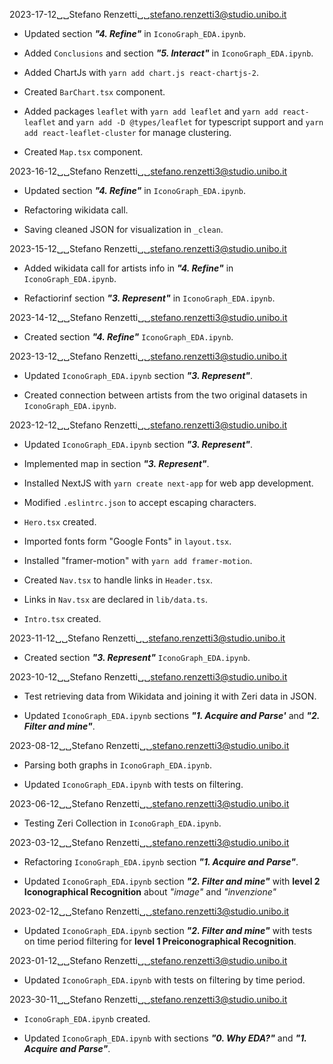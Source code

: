 2023-17-12␣␣Stefano Renzetti␣␣<stefano.renzetti3@studio.unibo.it>

* Updated section ***"4. Refine"*** in `IconoGraph_EDA.ipynb`.

* Added `Conclusions` and section ***"5. Interact"*** in `IconoGraph_EDA.ipynb`.

* Added ChartJs with `yarn add chart.js react-chartjs-2`.

* Created `BarChart.tsx` component.

* Added packages `leaflet` with `yarn add leaflet` and `yarn add react-leaflet`
    and `yarn add -D @types/leaflet` for typescript support and
    `yarn add react-leaflet-cluster` for manage clustering.

* Created `Map.tsx` component.

2023-16-12␣␣Stefano Renzetti␣␣<stefano.renzetti3@studio.unibo.it>

* Updated section ***"4. Refine"*** in `IconoGraph_EDA.ipynb`.

* Refactoring wikidata call.

* Saving cleaned JSON for visualization in `_clean`.

2023-15-12␣␣Stefano Renzetti␣␣<stefano.renzetti3@studio.unibo.it>

* Added wikidata call for artists info in ***"4. Refine"*** in
    `IconoGraph_EDA.ipynb`.

* Refactiorinf section ***"3. Represent"*** in `IconoGraph_EDA.ipynb`.

2023-14-12␣␣Stefano Renzetti␣␣<stefano.renzetti3@studio.unibo.it>

* Created section ***"4. Refine"*** `IconoGraph_EDA.ipynb`.

2023-13-12␣␣Stefano Renzetti␣␣<stefano.renzetti3@studio.unibo.it>

* Updated `IconoGraph_EDA.ipynb` section ***"3. Represent"***.

* Created connection between artists from the two original datasets
    in `IconoGraph_EDA.ipynb`.

2023-12-12␣␣Stefano Renzetti␣␣<stefano.renzetti3@studio.unibo.it>

* Updated `IconoGraph_EDA.ipynb` section ***"3. Represent"***.

* Implemented map in  section ***"3. Represent"***.

* Installed NextJS with `yarn create next-app` for web app development.

* Modified `.eslintrc.json` to accept escaping characters.

* `Hero.tsx` created.

* Imported fonts form "Google Fonts" in `layout.tsx`.

* Installed "framer-motion" with `yarn add framer-motion`.

* Created `Nav.tsx` to handle links in `Header.tsx`.

* Links in `Nav.tsx` are declared in `lib/data.ts`.

* `Intro.tsx` created.

2023-11-12␣␣Stefano Renzetti␣␣<stefano.renzetti3@studio.unibo.it>

* Created section ***"3. Represent"*** `IconoGraph_EDA.ipynb`.

2023-10-12␣␣Stefano Renzetti␣␣<stefano.renzetti3@studio.unibo.it>

* Test retrieving data from Wikidata and joining it with Zeri data in JSON.

* Updated `IconoGraph_EDA.ipynb` sections ***"1. Acquire and Parse'*** and
    ***"2. Filter and mine"***.

2023-08-12␣␣Stefano Renzetti␣␣<stefano.renzetti3@studio.unibo.it>

* Parsing both graphs in `IconoGraph_EDA.ipynb`.

* Updated `IconoGraph_EDA.ipynb` with tests on filtering.

2023-06-12␣␣Stefano Renzetti␣␣<stefano.renzetti3@studio.unibo.it>

* Testing Zeri Collection in `IconoGraph_EDA.ipynb`.

2023-03-12␣␣Stefano Renzetti␣␣<stefano.renzetti3@studio.unibo.it>

* Refactoring `IconoGraph_EDA.ipynb` section ***"1. Acquire and Parse"***.

* Updated `IconoGraph_EDA.ipynb` section ***"2. Filter and mine"*** with
    **level 2 Iconographical Recognition** about *"image"* and *"invenzione"*

2023-02-12␣␣Stefano Renzetti␣␣<stefano.renzetti3@studio.unibo.it>

* Updated `IconoGraph_EDA.ipynb` section ***"2. Filter and mine"*** with tests
    on time period filtering for **level 1 Preiconographical Recognition**.

2023-01-12␣␣Stefano Renzetti␣␣<stefano.renzetti3@studio.unibo.it>

* Updated `IconoGraph_EDA.ipynb` with tests on filtering by time period.

2023-30-11␣␣Stefano Renzetti␣␣<stefano.renzetti3@studio.unibo.it>

* `IconoGraph_EDA.ipynb` created.

* Updated `IconoGraph_EDA.ipynb` with sections ***"0. Why EDA?"***
    and ***"1. Acquire and Parse"***.    